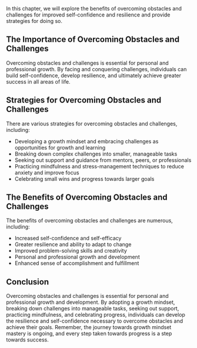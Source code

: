 
In this chapter, we will explore the benefits of overcoming obstacles and challenges for improved self-confidence and resilience and provide strategies for doing so.

The Importance of Overcoming Obstacles and Challenges
-----------------------------------------------------

Overcoming obstacles and challenges is essential for personal and professional growth. By facing and conquering challenges, individuals can build self-confidence, develop resilience, and ultimately achieve greater success in all areas of life.

Strategies for Overcoming Obstacles and Challenges
--------------------------------------------------

There are various strategies for overcoming obstacles and challenges, including:

* Developing a growth mindset and embracing challenges as opportunities for growth and learning
* Breaking down complex challenges into smaller, manageable tasks
* Seeking out support and guidance from mentors, peers, or professionals
* Practicing mindfulness and stress-management techniques to reduce anxiety and improve focus
* Celebrating small wins and progress towards larger goals

The Benefits of Overcoming Obstacles and Challenges
---------------------------------------------------

The benefits of overcoming obstacles and challenges are numerous, including:

* Increased self-confidence and self-efficacy
* Greater resilience and ability to adapt to change
* Improved problem-solving skills and creativity
* Personal and professional growth and development
* Enhanced sense of accomplishment and fulfillment

Conclusion
----------

Overcoming obstacles and challenges is essential for personal and professional growth and development. By adopting a growth mindset, breaking down challenges into manageable tasks, seeking out support, practicing mindfulness, and celebrating progress, individuals can develop the resilience and self-confidence necessary to overcome obstacles and achieve their goals. Remember, the journey towards growth mindset mastery is ongoing, and every step taken towards progress is a step towards success.
